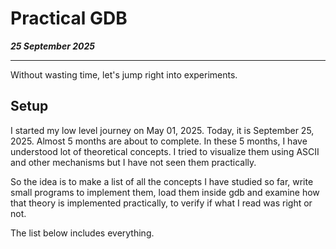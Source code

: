 # Practical GDB

_**25 September 2025**_

***

Without wasting time, let's jump right into experiments.

## Setup

I started my low level journey on May 01, 2025. Today, it is September 25, 2025. Almost 5 months are about to complete. In these 5 months, I have understood lot of theoretical concepts. I tried to visualize them using ASCII and other mechanisms but I have not seen them practically.

So the idea is to make a list of all the concepts I have studied so far, write small programs to implement them, load them inside gdb and examine how that theory is implemented practically, to verify if what I read was right or not.

The list below includes everything.

